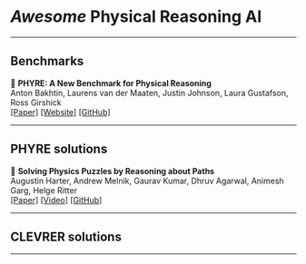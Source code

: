 # *Awesome* Physical Reasoning AI  

---
## Benchmarks

📄 **PHYRE: A New Benchmark for Physical Reasoning**  
Anton Bakhtin, Laurens van der Maaten, Justin Johnson, Laura Gustafson, Ross Girshick  
[[Paper]](https://arxiv.org/abs/1908.05656)  [[Website]](https://phyre.ai)  [[GitHub]](https://github.com/facebookresearch/phyre)  

---
## PHYRE solutions  

📄 **Solving Physics Puzzles by Reasoning about Paths**  
Augustin Harter, Andrew Melnik, Gaurav Kumar, Dhruv Agarwal, Animesh Garg, Helge Ritter  
[[Paper]](https://arxiv.org/abs/2011.07357)  [[Video]](https://youtu.be/X30QGeIEXRs)  [[GitHub]](https://github.com/ndrwmlnk/PHYRE-Reasoning-about-Paths)  


---
## CLEVRER solutions  

---

